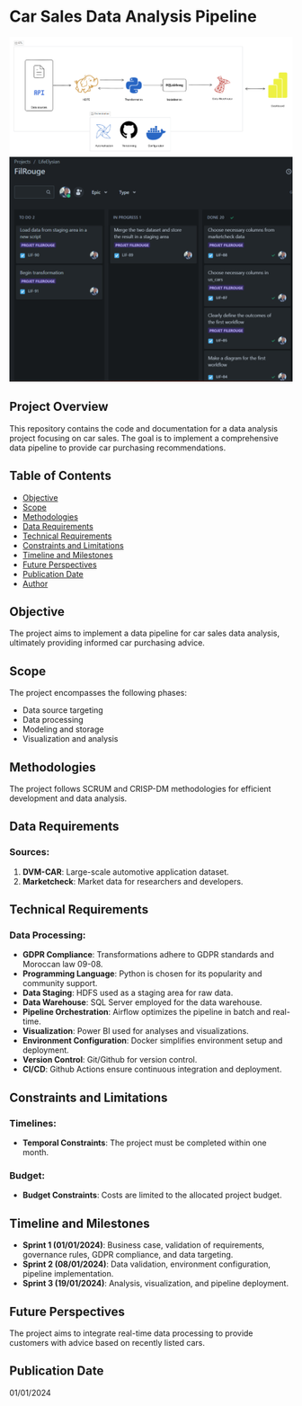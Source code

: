 # Car Sales Data Analysis Pipeline
![Project architecture](Images/bi_workflow1.png)
![Planification Jira](Images/plan.png)

## Project Overview

This repository contains the code and documentation for a data analysis project focusing on car sales. The goal is to implement a comprehensive data pipeline to provide car purchasing recommendations.

## Table of Contents

- [Objective](#objective)
- [Scope](#scope)
- [Methodologies](#methodologies)
- [Data Requirements](#data-requirements)
- [Technical Requirements](#technical-requirements)
- [Constraints and Limitations](#constraints-and-limitations)
- [Timeline and Milestones](#timeline-and-milestones)
- [Future Perspectives](#future-perspectives)
- [Publication Date](#publication-date)
- [Author](#author)

## Objective

The project aims to implement a data pipeline for car sales data analysis, ultimately providing informed car purchasing advice.

## Scope

The project encompasses the following phases:

- Data source targeting
- Data processing
- Modeling and storage
- Visualization and analysis

## Methodologies

The project follows SCRUM and CRISP-DM methodologies for efficient development and data analysis.

## Data Requirements

### Sources:

1. **DVM-CAR**: Large-scale automotive application dataset.
2. **Marketcheck**: Market data for researchers and developers.

## Technical Requirements

### Data Processing:

- **GDPR Compliance**: Transformations adhere to GDPR standards and Moroccan law 09-08.
- **Programming Language**: Python is chosen for its popularity and community support.
- **Data Staging**: HDFS used as a staging area for raw data.
- **Data Warehouse**: SQL Server employed for the data warehouse.
- **Pipeline Orchestration**: Airflow optimizes the pipeline in batch and real-time.
- **Visualization**: Power BI used for analyses and visualizations.
- **Environment Configuration**: Docker simplifies environment setup and deployment.
- **Version Control**: Git/Github for version control.
- **CI/CD**: Github Actions ensure continuous integration and deployment.

## Constraints and Limitations

### Timelines:

- **Temporal Constraints**: The project must be completed within one month.

### Budget:

- **Budget Constraints**: Costs are limited to the allocated project budget.

## Timeline and Milestones

- **Sprint 1 (01/01/2024)**: Business case, validation of requirements, governance rules, GDPR compliance, and data targeting.
- **Sprint 2 (08/01/2024)**: Data validation, environment configuration, pipeline implementation.
- **Sprint 3 (19/01/2024)**: Analysis, visualization, and pipeline deployment.

## Future Perspectives

The project aims to integrate real-time data processing to provide customers with advice based on recently listed cars.

## Publication Date

01/01/2024

